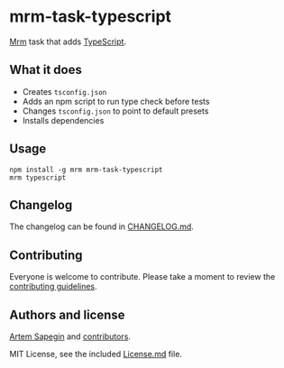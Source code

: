 <!-- TypeScript -->

# mrm-task-typescript

[Mrm](https://github.com/sapegin/mrm) task that adds [TypeScript](https://www.typescriptlang.org/).

## What it does

- Creates `tsconfig.json`
- Adds an npm script to run type check before tests
- Changes `tsconfig.json` to point to default presets
- Installs dependencies

## Usage

```
npm install -g mrm mrm-task-typescript
mrm typescript
```

## Changelog

The changelog can be found in [CHANGELOG.md](CHANGELOG.md).

## Contributing

Everyone is welcome to contribute. Please take a moment to review the [contributing guidelines](../../Contributing.md).

## Authors and license

[Artem Sapegin](https://sapegin.me) and [contributors](https://github.com/sapegin/mrm/graphs/contributors).

MIT License, see the included [License.md](License.md) file.
